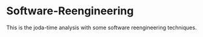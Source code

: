 # Software-Reengineering

This is the joda-time analysis with some software reengineering techniques.
